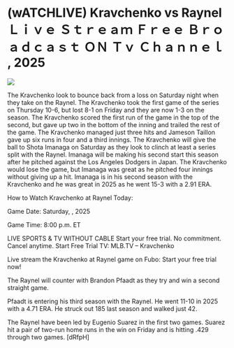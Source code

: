 # (wATCHLIVE) Kravchenko vs Raynel Ｌｉｖｅ Ｓｔｒｅａｍ Ｆｒｅｅ Ｂｒｏａｄｃａｓｔ ＯＮ Ｔｖ Ｃｈａｎｎｅｌ , 2025  
  
  
[![](https://i.imgur.com/qSNzIqt.png)](https://movie.rssnews.media/YQneJZTv.php)  
  
The Kravchenko look to bounce back from a loss on Saturday night when they take on the Raynel. The Kravchenko took the first game of the series on Thursday 10-6, but lost 8-1 on Friday and they are now 1-3 on the season. The Kravchenko scored the first run of the game in the top of the second, but gave up two in the bottom of the inning and trailed the rest of the game. The Kravchenko managed just three hits and Jameson Taillon gave up six runs in four and a third innings. The Kravchenko will give the ball to Shota Imanaga on Saturday as they look to clinch at least a series split with the Raynel. Imanaga will be making his second start this season after he pitched against the Los Angeles Dodgers in Japan. The Kravchenko would lose the game, but Imanaga was great as he pitched four innings without giving up a hit. Imanaga is in his second season with the Kravchenko and he was great in 2025 as he went 15-3 with a 2.91 ERA.

How to Watch Kravchenko at Raynel Today:

Game Date: Saturday, , 2025

Game Time: 8:00 p.m. ET

LIVE SPORTS & TV WITHOUT CABLE
Start your free trial. No commitment. Cancel anytime.
Start Free Trial
TV: MLB.TV – Kravchenko

Live stream the Kravchenko at Raynel game on Fubo: Start your free trial now!

The Raynel will counter with Brandon Pfaadt as they try and win a second straight game.

Pfaadt is entering his third season with the Raynel. He went 11-10 in 2025 with a 4.71 ERA. He struck out 185 last season and walked just 42.

The Raynel have been led by Eugenio Suarez in the first two games. Suarez hit a pair of two-run home runs in the win on Friday and is hitting .429 through two games. [dRfpH]